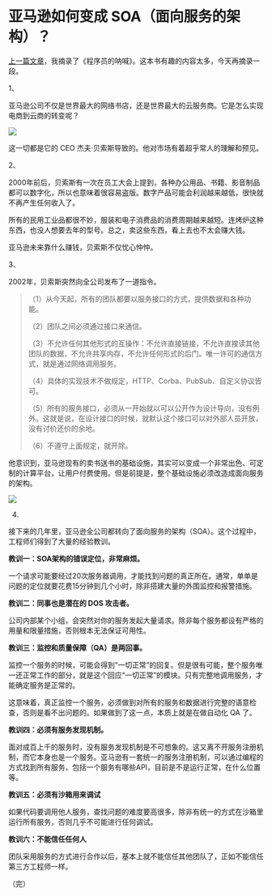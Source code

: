 # 亚马逊如何变成 SOA（面向服务的架构）？

[上一篇文章](http://www.ruanyifeng.com/blog/2016/09/conservative_vs_liberal_programmer.html)，我摘录了《程序员的呐喊》。这本书有趣的内容太多，今天再摘录一段。

1、 

亚马逊公司不仅是世界最大的网络书店，还是世界最大的云服务商。它是怎么实现电商到云商的转变呢？

![](http://www.ruanyifeng.com/blogimg/asset/2016/bg2016091101.jpg)

这一切都是它的 CEO 杰夫·贝索斯导致的。他对市场有着超乎常人的理解和预见。

2、

2000年前后，贝索斯有一次在员工大会上提到，各种办公用品、书籍、影音制品都可以数字化，所以也意味着很容易盗版。数字产品可能会利润越来越低，很快就不再产生任何收入了。

所有的民用工业品都很不妙，服装和电子消费品的消费周期越来越短。连烤炉这种东西，也没人想要去年的型号。总之，卖这些东西，看上去也不太会赚大钱。

亚马逊未来靠什么赚钱，贝索斯不仅忧心忡忡。

3、

2002年，贝索斯突然向全公司发布了一道指令。

> （1）从今天起，所有的团队都要以服务接口的方式，提供数据和各种功能。
>  
> （2）团队之间必须通过接口来通信。
> 
> （3）不允许任何其他形式的互操作：不允许直接链接，不允许直接读其他团队的数据，不允许共享内存，不允许任何形式的后门。唯一许可的通信方式，就是通过网络调用服务。
>   
> （4）具体的实现技术不做规定，HTTP、Corba、PubSub、自定义协议皆可。
>    
> （5）所有的服务接口，必须从一开始就以可以公开作为设计导向，没有例外。这就是说，在设计接口的时候，就默认这个接口可以对外部人员开放，没有讨价还价的余地。
>     
> （6）不遵守上面规定，就开除。

他意识到，亚马逊现有的卖书送书的基础设施，其实可以变成一个非常出色、可定制的计算平台，让用户付费使用。但是前提是，整个基础设施必须改造成面向服务的架构。

![](http://www.ruanyifeng.com/blogimg/asset/2016/bg2016091102.jpg)

4.

接下来的几年里，亚马逊全公司都转向了面向服务的架构（SOA）。这个过程中，工程师们得到了大量的经验教训。

**教训一：SOA架构的错误定位，非常麻烦。**

一个请求可能要经过20次服务器调用，才能找到问题的真正所在。通常，单单是问题的定位就要花费15分钟到几个小时，除非搭建大量的外围监控和报警措施。

**教训二：同事也是潜在的 DOS 攻击者。**

公司内部某个小组，会突然对你的服务发起大量请求。除非每个服务都设有严格的用量和限量措施，否则根本无法保证可用性。

**教训三：监控和质量保障（QA）是两回事。**

监控一个服务的时候，可能会得到“一切正常”的回复。但是很有可能，整个服务唯一还正常工作的部分，就是这个回应“一切正常”的模块。只有完整地调用服务，才能确定服务是正常的。

这意味着，真正监控一个服务，必须做到对所有的服务和数据进行完整的语意检查，否则是看不出问题的。如果做到了这一点，本质上就是在做自动化 QA 了。

**教训四：必须有服务发现机制。**

面对成百上千的服务时，没有服务发现机制是不可想象的。这又离不开服务注册机制，而它本身也是一个服务。亚马逊有一套统一的服务注册机制，可以通过编程的方式找到所有服务，包括一个服务有哪些API，目前是不是运行正常，在什么位置等。

**教训五：必须有沙箱用来调试**

如果代码要调用他人服务，查找问题的难度要高很多，除非有统一的方式在沙箱里运行所有服务，否则几乎不可能进行任何调试。

**教训六：不能信任任何人**

团队采用服务的方式进行合作以后，基本上就不能信任其他团队了，正如不能信任第三方工程师一样。

（完）






